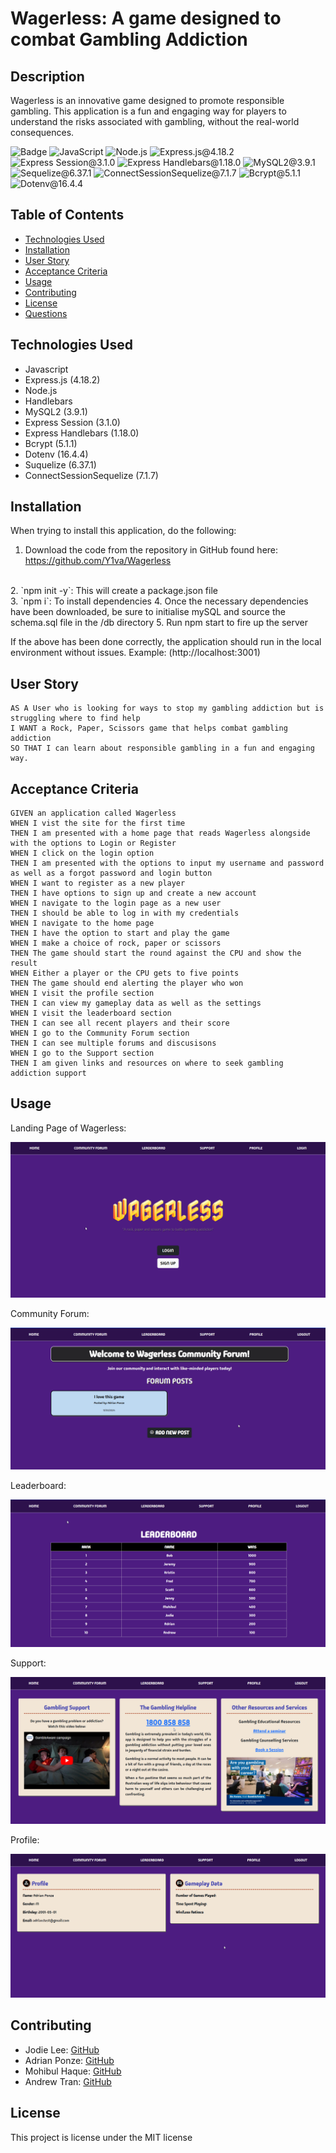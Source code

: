 # Wagerless: A game designed to combat Gambling Addiction


## Description

Wagerless is an innovative game designed to promote responsible gambling. This application is a fun and engaging way for players to understand the risks associated with gambling, without the real-world consequences.


![Badge](https://img.shields.io/badge/License-MIT-yellow.svg) ![JavaScript](https://img.shields.io/badge/JavaScript-red) ![Node.js](https://img.shields.io/badge/Node.js-blue) ![Express.js@4.18.2](https://img.shields.io/badge/Express.js@4.18.2-lightgreen) ![Express Session@3.1.0](https://img.shields.io/badge/ExpressSession@3.1.0-pink) ![Express Handlebars@1.18.0](https://img.shields.io/badge/ExpressHandlebars@1.18.0-yellow) ![MySQL2@3.9.1](https://img.shields.io/badge/MySQL2@3.9.1-purple) ![Sequelize@6.37.1](https://img.shields.io/badge/Sequelize@6.37.1-lightblue) ![ConnectSessionSequelize@7.1.7](https://img.shields.io/badge/ConnectSessionSequelize@7.1.7-lavender) ![Bcrypt@5.1.1](https://img.shields.io/badge/Bcrypt@5.1.1-red) ![Dotenv@16.4.4](https://img.shields.io/badge/Dotenv@16.4.4-blue)


## Table of Contents

- [Technologies Used](#technologies-used)
- [Installation](#installation)
- [User Story](#user-story)
- [Acceptance Criteria](#acceptance-criteria)
- [Usage](#usage)
- [Contributing](#contributing)
- [License](#license)
- [Questions](#questions)


## Technologies Used

- Javascript
- Express.js (4.18.2)
- Node.js
- Handlebars
- MySQL2 (3.9.1)
- Express Session (3.1.0)
- Express Handlebars (1.18.0)
- Bcrypt (5.1.1)
- Dotenv (16.4.4)
- Suquelize (6.37.1)
- ConnectSessionSequelize (7.1.7)


## Installation

When trying to install this application, do the following:

1. Download the code from the repository in GitHub found here: https://github.com/Y1va/Wagerless
<br>
2. `npm init -y`: This will create a package.json file
<br>
3. `npm i`: To install dependencies
4. Once the necessary dependencies have been downloaded, be sure to initialise mySQL and source the schema.sql file in the /db directory
5. Run npm start to fire up the server

If the above has been done correctly, the application should run in the local environment without issues. Example: (http://localhost:3001)


## User Story

```
AS A User who is looking for ways to stop my gambling addiction but is struggling where to find help
I WANT a Rock, Paper, Scissors game that helps combat gambling addiction
SO THAT I can learn about responsible gambling in a fun and engaging way.
```

## Acceptance Criteria
```
GIVEN an application called Wagerless
WHEN I vist the site for the first time
THEN I am presented with a home page that reads Wagerless alongside with the options to Login or Register
WHEN I click on the login option 
THEN I am presented with the options to input my username and password as well as a forgot password and login button
WHEN I want to register as a new player
THEN I have options to sign up and create a new account
WHEN I navigate to the login page as a new user
THEN I should be able to log in with my credentials
WHEN I navigate to the home page
THEN I have the option to start and play the game
WHEN I make a choice of rock, paper or scissors
THEN The game should start the round against the CPU and show the result
WHEN Either a player or the CPU gets to five points
THEN The game should end alerting the player who won
WHEN I visit the profile section
THEN I can view my gameplay data as well as the settings
WHEN I visit the leaderboard section
THEN I can see all recent players and their score
WHEN I go to the Community Forum section
THEN I can see multiple forums and discusisons
WHEN I go to the Support section
THEN I am given links and resources on where to seek gambling addiction support
```

## Usage

Landing Page of Wagerless:

![alt text](./public/images/Homepage%20wagerless.png)

Community Forum:

![alt text](./public/images/community%20forum.png)

Leaderboard:

![alt text](./public/images/leaderboard.png)

Support:

![alt text](./public/images/support.png)

Profile:

![alt text](./public/images/profile.png)


## Contributing

- Jodie Lee: [GitHub](https://github.com/jodielee062788)
- Adrian Ponze: [GitHub](https://github.com/Y1va)
- Mohibul Haque: [GitHub](https://github.com/MahabaHubba)
- Andrew Tran: [GitHub](https://github.com/AndrewDotTee)


## License

This project is license under the MIT license